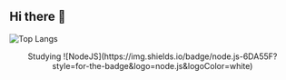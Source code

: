 ## Hi there 👋

![Top Langs](https://github-readme-stats.vercel.app/api/top-langs/?username=Znsim&layout=compact)

<div align="center"> Studying
  ![NodeJS](https://img.shields.io/badge/node.js-6DA55F?style=for-the-badge&logo=node.js&logoColor=white)
  
  
</div>



<!--
**Znsim/Znsim** is a ✨ _special_ ✨ repository because its `README.md` (this file) appears on your GitHub profile.

Here are some ideas to get you started:

- 🔭 I’m currently working on ...
- 🌱 I’m currently learning ...
- 👯 I’m looking to collaborate on ...
- 🤔 I’m looking for help with ...
- 💬 Ask me about ...
- 📫 How to reach me: ...
- 😄 Pronouns: ...
- ⚡ Fun fact: ...
-->
